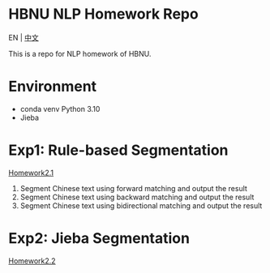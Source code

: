 # HBNU NLP Homework Repo

EN | [中文](README_CN.md)

This is a repo for NLP homework of HBNU.

# Environment
- conda venv Python 3.10
- Jieba

# Exp1: Rule-based Segmentation
[Homework2.1](./exp1)
1. Segment Chinese text using forward matching and output the result
2. Segment Chinese text using backward matching and output the result
3. Segment Chinese text using bidirectional matching and output the result

# Exp2: Jieba Segmentation
[Homework2.2](./exp2)